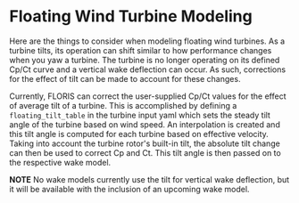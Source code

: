 
# Floating Wind Turbine Modeling

Here are the things to consider when modeling floating wind turbines.
As a turbine tilts, its operation can shift similar to how performance changes
when you yaw a turbine. The turbine is no longer operating on its defined Cp/Ct curve
and a vertical wake deflection can occur. As such, corrections for the effect of tilt
can be made to account for these changes.

Currently, FLORIS can correct the user-supplied Cp/Ct values for the effect of average tilt of
a turbine. This is accomplished by defining a `floating_tilt_table` in the turbine
input yaml which sets the steady tilt angle of the turbine based on wind speed. An interpolation
is created and this tilt angle is computed for each turbine based on effective velocity.
Taking into account the turbine rotor's built-in tilt, the absolute tilt change can then be used
to correct Cp and Ct. This tilt angle is then passed on to the respective wake model.

**NOTE** No wake models currently use the tilt for vertical wake deflection,
but it will be available with the inclusion of an upcoming wake model.
